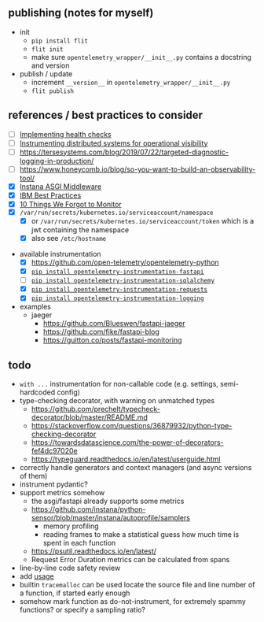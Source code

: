 ## publishing (notes for myself)

* init
  * `pip install flit`
  * `flit init`
  * make sure `opentelemetry_wrapper/__init__.py` contains a docstring and version
* publish / update
  * increment `__version__` in `opentelemetry_wrapper/__init__.py`
  * `flit publish`

## references / best practices to consider

* [ ] [Implementing health checks](https://aws.amazon.com/builders-library/implementing-health-checks/)
* [ ] [Instrumenting distributed systems for operational visibility](https://aws.amazon.com/builders-library/instrumenting-distributed-systems-for-operational-visibility/)
* [ ] https://tersesystems.com/blog/2019/07/22/targeted-diagnostic-logging-in-production/
* [ ] https://www.honeycomb.io/blog/so-you-want-to-build-an-observability-tool/
* [x] [Instana ASGI Middleware](https://github.com/instana/python-sensor/blob/master/instana/middleware.py)
* [x] [IBM Best Practices](https://www.ibm.com/docs/en/obi/current?topic=tracing-best-practices)
* [x] [10 Things We Forgot to Monitor](https://word.bitly.com/post/74839060954/ten-things-to-monitor)
* [x] `/var/run/secrets/kubernetes.io/serviceaccount/namespace`
  * [x] or `/var/run/secrets/kubernetes.io/serviceaccount/token` which is a jwt containing the namespace
  * [x] also see `/etc/hostname`
* available instrumentation
  * [x] https://github.com/open-telemetry/opentelemetry-python
  * [x] [`pip install opentelemetry-instrumentation-fastapi`](https://opentelemetry-python-contrib.readthedocs.io/en/latest/instrumentation/fastapi/fastapi.html)
  * [ ] [`pip install opentelemetry-instrumentation-sqlalchemy`](https://opentelemetry-python-contrib.readthedocs.io/en/latest/instrumentation/sqlalchemy/sqlalchemy.html)
  * [x] [`pip install opentelemetry-instrumentation-requests`](https://opentelemetry-python-contrib.readthedocs.io/en/latest/instrumentation/requests/requests.html)
  * [x] [`pip install opentelemetry-instrumentation-logging`](https://opentelemetry-python-contrib.readthedocs.io/en/latest/instrumentation/logging/logging.html)
* examples
  * jaeger
    * https://github.com/Blueswen/fastapi-jaeger
    * https://github.com/fike/fastapi-blog
    * https://guitton.co/posts/fastapi-monitoring

## todo

* `with ...` instrumentation for non-callable code (e.g. settings, semi-hardcoded config)
* type-checking decorator, with warning on unmatched types
  * https://github.com/prechelt/typecheck-decorator/blob/master/README.md
  * https://stackoverflow.com/questions/36879932/python-type-checking-decorator
  * https://towardsdatascience.com/the-power-of-decorators-fef4dc97020e
  * https://typeguard.readthedocs.io/en/latest/userguide.html
* correctly handle generators and context managers (and async versions of them)
* instrument pydantic?
* support metrics somehow
  * the asgi/fastapi already supports some metrics 
  * https://github.com/instana/python-sensor/blob/master/instana/autoprofile/samplers
    * memory profiling
    * reading frames to make a statistical guess how much time is spent in each function
  * https://psutil.readthedocs.io/en/latest/
  * Request Error Duration metrics can be calculated from spans
* line-by-line code safety review
* add [usage](./README.md#usage)
* builtin `tracemalloc` can be used locate the source file and line number of a function, if started early enough
* somehow mark function as do-not-instrument, for extremely spammy functions? or specify a sampling ratio?
